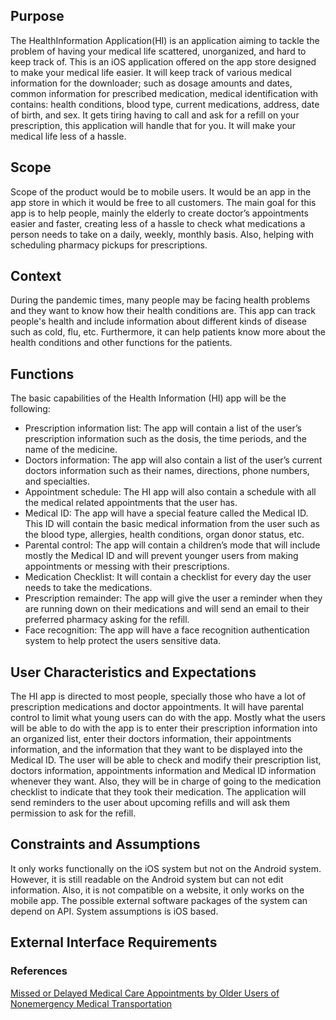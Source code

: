 ## Purpose
  The HealthInformation Application(HI) is an application aiming to tackle the problem of having your medical life scattered, unorganized, and hard to keep track of. This is an iOS application offered on the app store designed to make your medical life easier. It will keep track of various medical information for the downloader; such as dosage amounts and dates, common information for prescribed medication, medical identification with contains: health conditions, blood type, current medications, address, date of birth, and sex. It gets tiring having to call and ask for a refill on your prescription, this application will handle that for you. It will make your medical life less of a hassle. 
  
## Scope
  Scope of the product would be to mobile users. It would be an app in the app store in which it would be free to all customers. The main goal for this app is to help people, mainly the elderly to create doctor’s appointments easier and faster, creating less of a hassle to check what medications a person needs to take on a daily, weekly, monthly basis. Also, helping with scheduling pharmacy pickups for prescriptions.
  
## Context
  During the pandemic times, many people may be facing health problems and they want to know how their health conditions are. This app can track people's health and include information about different kinds of disease such as cold, flu, etc. Furthermore, it can help patients know more about the health conditions and other functions for the patients.

## Functions
The basic capabilities of the Health Information (HI) app will be the following:
* Prescription information list:  The app will contain a list of the user’s prescription information such as the dosis, the time periods, and the name of the medicine. 
* Doctors information: The app will also contain a list of the user’s current doctors information such as their names, directions, phone numbers, and specialties.
* Appointment schedule: The HI app will also contain a schedule with all the medical related appointments that the user has. 
* Medical ID:  The app will have a special feature called the Medical ID. This ID will contain the basic medical information from the user such as the blood type, allergies, health conditions, organ donor status, etc. 
* Parental control: The app will contain a children’s mode that will include mostly the Medical ID and will prevent younger users from making appointments or messing with their prescriptions. 
* Medication Checklist: It will contain a checklist for every day the user needs to take the medications. 
* Prescription remainder: The app will give the user a reminder when they are running down on their medications and will send an email to their preferred pharmacy asking for the refill. 
* Face recognition:  The app will have a face recognition authentication system to help protect the users sensitive data. 

## User Characteristics and Expectations
  The HI app is directed to most people, specially those who have a lot of prescription medications and doctor appointments. It will have parental control to limit what young users can do with the app. Mostly what the users will be able to do with the app is to enter their prescription information into an organized list, enter their doctors information, their appointments information, and the information that they want to be displayed into the Medical ID. The user will be able to check and modify their prescription list, doctors information, appointments information and Medical ID information whenever they want. Also, they will be in charge of going to the medication checklist to indicate that they took their medication. The application will send reminders to the user about upcoming refills and will ask them permission to ask for the refill. 

## Constraints and Assumptions
  It only works functionally on the iOS system but not on the Android system. However, it is still readable on the Android system but can not edit information. Also, it is not compatible on a website, it only works on the mobile app. The possible external software packages of the system can depend on API. System assumptions is iOS based.
  
## External Interface Requirements

### References
[Missed or Delayed Medical Care Appointments by Older Users of Nonemergency Medical Transportation](https://www.ncbi.nlm.nih.gov/pmc/articles/PMC4668763/)

